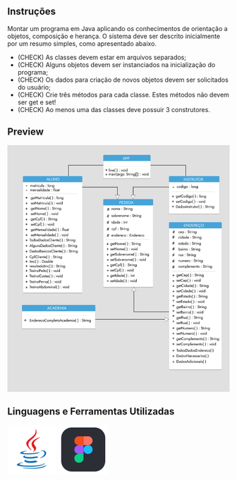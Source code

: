 ## Instruções

Montar um programa em Java aplicando os conhecimentos de orientação a objetos, composição e herança.
O sistema deve ser descrito inicialmente por um resumo simples, como apresentado abaixo.

- (CHECK) As classes devem estar em arquivos separados; 
- (CHECK) Alguns objetos devem ser instanciados na inicialização do programa;
- (CHECK) Os dados para criação de novos objetos devem ser solicitados do usuário; 
- (CHECK) Crie três métodos para cada classe. Estes métodos não devem ser get e set!
- (CHECK) Ao menos uma das classes deve possuir 3 construtores.

## Preview
![Preview](DiagramaDeClasses.png)

## Linguagens e Ferramentas Utilizadas
![icon](https://github.com/Maxsuel-Santos/Maxsuel-Santos/raw/main/_GitHub/img/java-icon.svg)
![icon](https://github.com/Maxsuel-Santos/Maxsuel-Santos/raw/main/_GitHub/img/figma-icon.svg)
